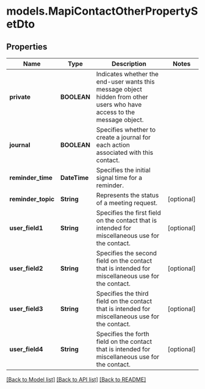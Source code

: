 # models.MapiContactOtherPropertySetDto
## Properties
Name | Type | Description | Notes
------------ | ------------- | ------------- | -------------
**private** | **BOOLEAN** | Indicates whether the end-user wants this message object hidden from other users who have access to the message object.              | 
**journal** | **BOOLEAN** | Specifies whether to create a journal for each action associated with this contact.              | 
**reminder_time** | **DateTime** | Specifies the initial signal time for a reminder.              | 
**reminder_topic** | **String** | Represents the status of a meeting request.              | [optional] 
**user_field1** | **String** | Specifies the first field on the contact that is intended for miscellaneous use for the contact.              | [optional] 
**user_field2** | **String** | Specifies the second field on the contact that is intended for miscellaneous use for the contact.              | [optional] 
**user_field3** | **String** | Specifies the third field on the contact that is intended for miscellaneous use for the contact.              | [optional] 
**user_field4** | **String** | Specifies the forth field on the contact that is intended for miscellaneous use for the contact.              | [optional] 



[[Back to Model list]](README.md#documentation-for-models) [[Back to API list]](README.md#documentation-for-api-endpoints) [[Back to README]](README.md)


